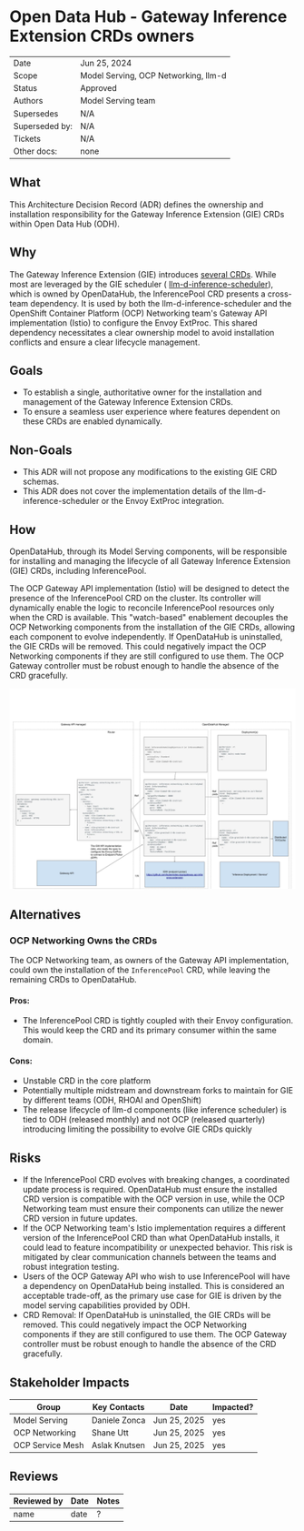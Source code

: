 # Open Data Hub - Gateway Inference Extension CRDs owners

|                |                                      |
|----------------|--------------------------------------|
| Date           | Jun 25, 2024                         |
| Scope          | Model Serving, OCP Networking, llm-d |
| Status         | Approved                             |
| Authors        | Model Serving team                   |
| Supersedes     | N/A                                  |
| Superseded by: | N/A                                  |
| Tickets        | N/A                                  |
| Other docs:    | none                                 |

## What

This Architecture Decision Record (ADR) defines the ownership and installation responsibility for the Gateway Inference
Extension (GIE) CRDs within Open Data Hub (ODH).

## Why

The Gateway Inference Extension (GIE) introduces [several CRDs](https://gateway-api-inference-extension.sigs.k8s.io/concepts/api-overview/). While most are leveraged by the GIE scheduler (
[llm-d-inference-scheduler](https://github.com/llm-d/llm-d-inference-scheduler)), which is owned by OpenDataHub, the InferencePool CRD presents a cross-team dependency. It is
used by both the llm-d-inference-scheduler and the OpenShift Container Platform (OCP) Networking team's Gateway API
implementation (Istio) to configure the Envoy ExtProc. This shared dependency necessitates a clear ownership model to
avoid installation conflicts and ensure a clear lifecycle management.

## Goals

- To establish a single, authoritative owner for the installation and management of the Gateway Inference Extension
  CRDs.
- To ensure a seamless user experience where features dependent on these CRDs are enabled dynamically.

## Non-Goals

- This ADR will not propose any modifications to the existing GIE CRD schemas.
- This ADR does not cover the implementation details of the llm-d-inference-scheduler or the Envoy ExtProc integration.

## How

OpenDataHub, through its Model Serving components, will be responsible for installing and managing the lifecycle of all
Gateway Inference Extension (GIE) CRDs, including InferencePool.

The OCP Gateway API implementation (Istio) will be designed to detect the presence of the InferencePool CRD on the
cluster. Its controller will dynamically enable the logic to reconcile InferencePool resources only when the CRD is
available. This "watch-based" enablement decouples the OCP Networking components from the installation of the GIE CRDs,
allowing each component to evolve independently. If OpenDataHub is uninstalled, the GIE CRDs will be removed. This could
negatively impact the OCP Networking components if they are still configured to use them. The OCP Gateway controller
must be robust enough to handle the absence of the CRD gracefully.

![proposed ownership and flow](./images/ODH-ADR-MS-0002-gateway-inference-extension-resource-diagram.jpg)

## Alternatives

### OCP Networking Owns the CRDs

The OCP Networking team, as owners of the Gateway API implementation, could own the installation of the `InferencePool`
CRD, while leaving the remaining CRDs to OpenDataHub.

#### Pros:

- The InferencePool CRD is tightly coupled with their Envoy configuration. This would keep the CRD and its primary
  consumer within the same domain.

#### Cons:

- Unstable CRD in the core platform
- Potentially multiple midstream and downstream forks to maintain for GIE by different teams (ODH, RHOAI and OpenShift)
- The release lifecycle of llm-d components (like inference scheduler) is tied to ODH (released monthly) and not OCP (released quarterly) introducing limiting the possibility to evolve GIE CRDs quickly

## Risks

- If the InferencePool CRD evolves with breaking changes, a coordinated update process is required. OpenDataHub must
  ensure the installed CRD version is compatible with the OCP version in use, while the OCP Networking team must ensure
  their components can utilize the newer CRD version in future updates.
- If the OCP Networking team's Istio implementation requires a different version of the InferencePool CRD than what
  OpenDataHub installs, it could lead to feature incompatibility or unexpected behavior. This risk is mitigated by clear
  communication channels between the teams and robust integration testing.
- Users of the OCP Gateway API who wish to use InferencePool will have a dependency on OpenDataHub being installed.
  This is considered an acceptable trade-off, as the primary use case for GIE is driven by the model serving
  capabilities provided by ODH.
- CRD Removal: If OpenDataHub is uninstalled, the GIE CRDs will be removed. This could negatively impact the OCP
  Networking components if they are still configured to use them. The OCP Gateway controller must be robust enough to
  handle the absence of the CRD gracefully.

## Stakeholder Impacts

| Group            | Key Contacts  | Date         | Impacted? |
|------------------|---------------|--------------|-----------|
| Model Serving    | Daniele Zonca | Jun 25, 2025 | yes       |
| OCP Networking   | Shane Utt     | Jun 25, 2025 | yes       |
| OCP Service Mesh | Aslak Knutsen | Jun 25, 2025 | yes       |

## Reviews

| Reviewed by | Date | Notes |
|-------------|------|-------|
| name        | date | ?     |
